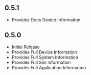## 0.5.1
* Provides Docs Device Information
## 0.5.0

* Initial Release
* Provides Full Device Information
* Provides Full System Information
* Provides Full Sim Information
* Provides Full Application Information
